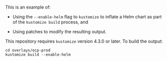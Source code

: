 This is an example of:

- Using the `--enable-helm` flag to `kustomize` to inflate a Helm
  chart as part of the `kustomize build` process, and

- Using patches to modify the resulting output.

This repository requires `kustomize` version 4.3.0 or later. To build
the output:

```
cd overlays/ocp-prod
kustomize build --enable-helm
```
